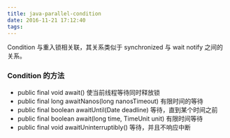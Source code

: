 ```yaml
---
title: java-parallel-condition
date: 2016-11-21 17:12:40
tags:
---
```


Condition 与重入锁相关联，其关系类似于 synchronized 与 wait notify 之间的关系。

### Condition 的方法
* public final void await() 使当前线程等待同时释放锁 
* public final long awaitNanos(long nanosTimeout) 有限时间的等待
* public final boolean awaitUntil(Date deadline) 等待，直到某个时间之前
* public final boolean await(long time, TimeUnit unit) 有限时间等待
* public final void awaitUninterruptibly() 等待，并且不响应中断

### 